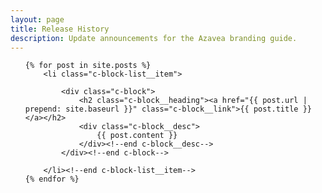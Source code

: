 ```yaml
---
layout: page
title: Release History
description: Update announcements for the Azavea branding guide.
---
```


<ul class="c-block-list">

    {% for post in site.posts %}
        <li class="c-block-list__item">

			<div class="c-block">
				<h2 class="c-block__heading"><a href="{{ post.url | prepend: site.baseurl }}" class="c-block__link">{{ post.title }}</a></h2>
            	<div class="c-block__desc">
					{{ post.content }}
				</div><!--end c-block__desc-->
			</div><!--end c-block-->

        </li><!--end c-block-list__item-->
    {% endfor %}
	
</ul><!--end c-block-list-->
